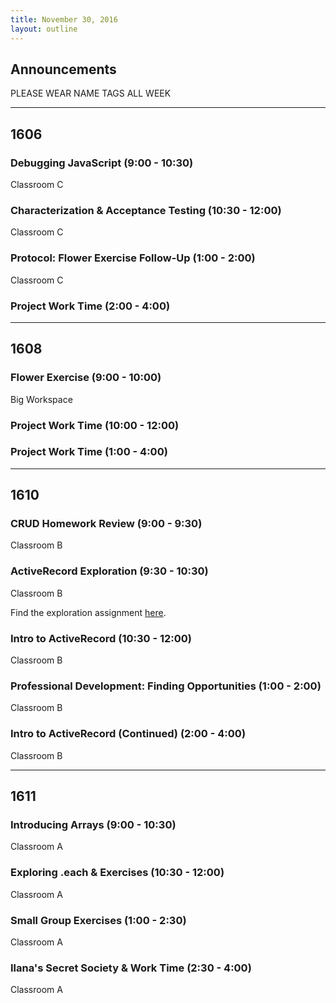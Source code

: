```yaml
---
title: November 30, 2016
layout: outline
---
```



## Announcements

PLEASE WEAR NAME TAGS ALL WEEK

***

## 1606

### Debugging JavaScript (9:00 - 10:30)

Classroom C

### Characterization & Acceptance Testing (10:30 - 12:00)

Classroom C

### Protocol: Flower Exercise Follow-Up (1:00 - 2:00)

Classroom C

### Project Work Time (2:00 - 4:00)

***

## 1608

### Flower Exercise (9:00 - 10:00)

Big Workspace

### Project Work Time (10:00 - 12:00)

### Project Work Time (1:00 - 4:00)

***

## 1610

### CRUD Homework Review (9:00 - 9:30)

Classroom B

### ActiveRecord Exploration (9:30 - 10:30)

Classroom B

Find the exploration assignment [here](https://github.com/case-eee/intro-to-ar).

### Intro to ActiveRecord (10:30 - 12:00)

Classroom B

### Professional Development: Finding Opportunities (1:00 - 2:00)

Classroom B

### Intro to ActiveRecord (Continued) (2:00 - 4:00)

Classroom B

***

## 1611

### Introducing Arrays (9:00 - 10:30)

Classroom A

### Exploring .each & Exercises (10:30 - 12:00)

Classroom A

### Small Group Exercises (1:00 - 2:30)

Classroom A

### Ilana's Secret Society & Work Time (2:30 - 4:00)

Classroom A

